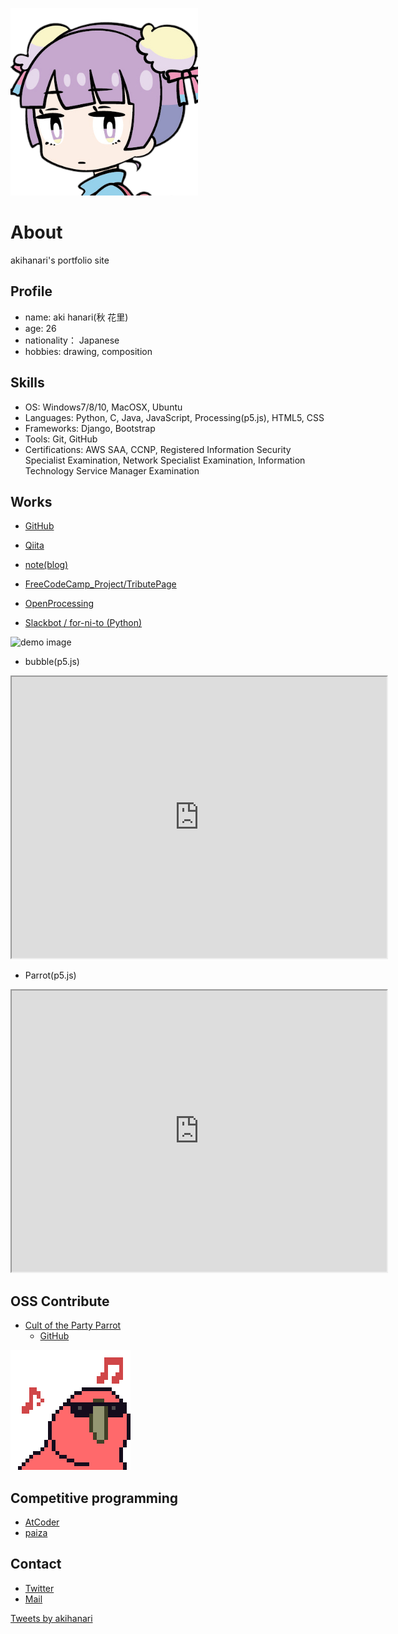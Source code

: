 ![profile-icon](img/icon2.png)

# About
akihanari's portfolio site

## Profile
- name: aki hanari(秋 花里)
- age: 26
- nationality： Japanese
- hobbies: drawing, composition

## Skills
- OS: Windows7/8/10, MacOSX, Ubuntu
- Languages: Python, C, Java, JavaScript, Processing(p5.js), HTML5, CSS
- Frameworks: Django, Bootstrap
- Tools: Git, GitHub
- Certifications: AWS SAA, CCNP, Registered Information Security Specialist Examination, Network Specialist Examination, Information Technology Service Manager Examination

## Works
- [GitHub](https://akihanari.github.io/)
- [Qiita](https://qiita.com/akihanari)
- [note(blog)](https://note.com/akihanari)
- [FreeCodeCamp_Project/TributePage](https://codepen.io/akihanari/pen/NWqYOgP)
- [OpenProcessing](https://www.openprocessing.org/user/215370)

- [Slackbot / for-ni-to (Python)](https://github.com/akihanari/Slackbot)


<img src="img/demo.gif" alt="demo image" title="demo.gif" width="480" height="320">

- bubble(p5.js)  
<iframe src="https://www.openprocessing.org/sketch/856669/embed/" width="600" height="450"></iframe>  

- Parrot(p5.js)  
<iframe src="https://www.openprocessing.org/sketch/857901/embed/" width="600" height="450"></iframe>  

## OSS Contribute
- [Cult of the Party Parrot](https://cultofthepartyparrot.com/)
  - [GitHub](https://github.com/jmhobbs/cultofthepartyparrot.com)

![parrot gif](img/192_192.gif)


## Competitive programming
- [AtCoder](https://atcoder.jp/users/akihanari)
- [paiza](https://paiza.jp/challenges/glicko_rating_share/hg0ZADOUtamAhhCCnh6UzExEa8VrNChOvu2qsOS57eg?133631980)

## Contact
- [Twitter](https://twitter.com/akihanari)
- [Mail](akihanari@gmail.com)

<a class="twitter-timeline" data-width="400" data-height="600" data-theme="dark" href="https://twitter.com/akihanari?ref_src=twsrc%5Etfw">Tweets by akihanari</a> <script async src="https://platform.twitter.com/widgets.js" charset="utf-8"></script>


